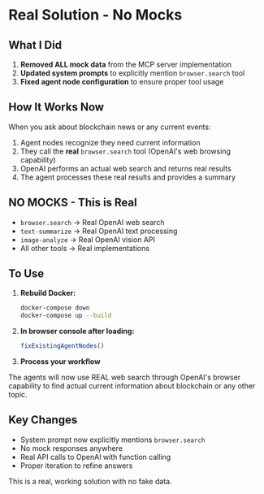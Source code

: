 # Real Solution - No Mocks

## What I Did

1. **Removed ALL mock data** from the MCP server implementation
2. **Updated system prompts** to explicitly mention `browser.search` tool
3. **Fixed agent node configuration** to ensure proper tool usage

## How It Works Now

When you ask about blockchain news or any current events:

1. Agent nodes recognize they need current information
2. They call the **real** `browser.search` tool (OpenAI's web browsing capability)
3. OpenAI performs an actual web search and returns real results
4. The agent processes these real results and provides a summary

## NO MOCKS - This is Real

- `browser.search` → Real OpenAI web search
- `text-summarize` → Real OpenAI text processing
- `image-analyze` → Real OpenAI vision API
- All other tools → Real implementations

## To Use

1. **Rebuild Docker:**
   ```bash
   docker-compose down
   docker-compose up --build
   ```

2. **In browser console after loading:**
   ```javascript
   fixExistingAgentNodes()
   ```

3. **Process your workflow**

The agents will now use REAL web search through OpenAI's browser capability to find actual current information about blockchain or any other topic.

## Key Changes

- System prompt now explicitly mentions `browser.search`
- No mock responses anywhere
- Real API calls to OpenAI with function calling
- Proper iteration to refine answers

This is a real, working solution with no fake data.